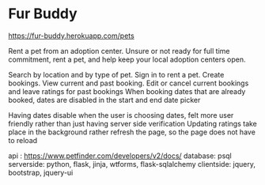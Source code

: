# Fur Buddy

https://fur-buddy.herokuapp.com/pets

Rent a pet from an adoption center. Unsure or not ready for full time commitment, rent a pet, and help keep your local adoption centers open.

Search by location and by type of pet. Sign in to rent a pet. Create bookings. View current and past booking. Edit or cancel current bookings and leave ratings for past bookings
When booking dates that are already booked, dates are disabled in the start and end date picker

Having dates disable when the user is choosing dates, felt more user friendly rather than just having server side verification
Updating ratings take place in the background rather refresh the page, so the page does not have to reload

api : https://www.petfinder.com/developers/v2/docs/
database: psql
serverside: python, flask, jinja, wtforms, flask-sqlalchemy
clientside: jquery, bootstrap, jquery-ui
